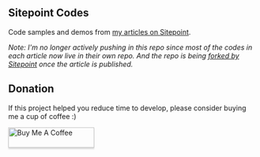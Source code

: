 ## Sitepoint Codes

Code samples and demos from [my articles on Sitepoint](http://www.sitepoint.com/author/wancheta/).


*Note: I'm no longer actively pushing in this repo since most of the codes in each article now live in their own repo. And the repo is being [forked by Sitepoint](https://github.com/sitepoint-editors) once the article is published.*

## Donation

If this project helped you reduce time to develop, please consider buying me a cup of coffee :)

<a href="https://www.buymeacoffee.com/wernancheta" target="_blank"><img src="https://www.buymeacoffee.com/assets/img/custom_images/orange_img.png" alt="Buy Me A Coffee" style="height: 41px !important;width: 174px !important;box-shadow: 0px 3px 2px 0px rgba(190, 190, 190, 0.5) !important;-webkit-box-shadow: 0px 3px 2px 0px rgba(190, 190, 190, 0.5) !important;" ></a>
